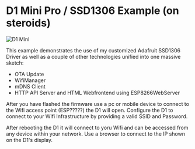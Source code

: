 # D1 Mini Pro / SSD1306 Example (on steroids)


![D1 Mini](https://raw.githubusercontent.com/timopb/d1-qube/master/docs/d1-mini.jpg)

This example demonstrates the use of my customized Adafruit SSD1306 Driver as well as a couple of other technologies unified into one massive sketch:
- OTA Update
- WifiManager
- mDNS Client
- HTTP API Server and HTML Webfrontend using ESP8266WebServer

After you have flashed the firmware use a pc or mobile device to connect to the Wifi access point (ESP?????) the D1 will open. Configure the D1 to connect to your Wifi Infrastructure by providing a valid SSID and Password. 

After rebooting the D1 it will connect to yoru Wifi and can be accessed from any device within your network. Use a browser to connect to the IP shown on the D1's display.

